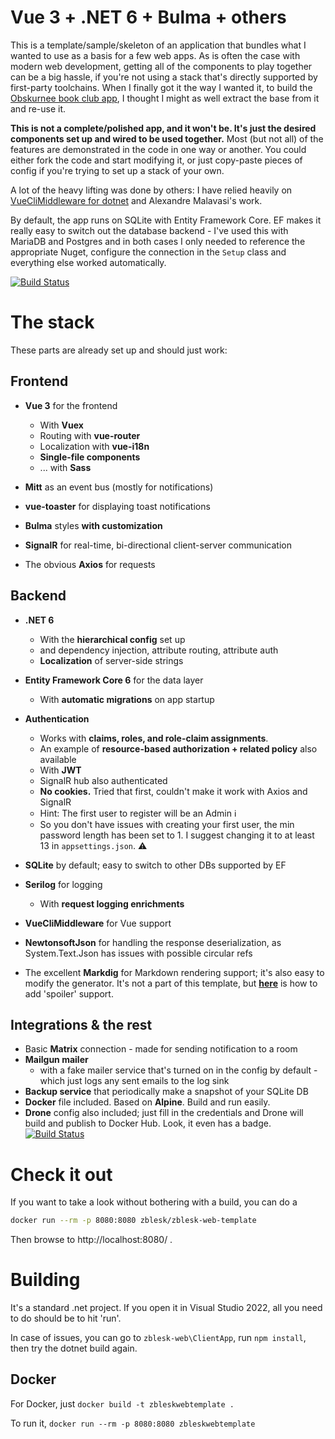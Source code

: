 # Vue 3 + .NET 6 + Bulma + others

This is a template/sample/skeleton of an application that bundles what I wanted to use as a basis for a few web apps. As is often the case with modern web development, getting all of the components to play together can be a big hassle, if you're not using a stack that's directly supported by first-party toolchains. When I finally got it the way I wanted it, to build the [Obskurnee book club app](https://zblesk.net/blog/tag/obskurnee-book-club/), I thought I might as well extract the base from it and re-use it. 

**This is not a complete/polished app, and it won't be. It's just the desired components set up and wired to be used together.** Most (but not all) of the features are demonstrated in the code in one way or another. You could either fork the code and start modifying it, or just copy-paste pieces of config if you're trying to set up a stack of your own. 

A lot of the heavy lifting was done by others: I have relied heavily on [VueCliMiddleware for dotnet](https://github.com/EEParker/aspnetcore-vueclimiddleware) and Alexandre Malavasi's work. 

By default, the app runs on SQLite with Entity Framework Core. EF makes it really easy to switch out the database backend - I've used this with MariaDB and Postgres and in both cases I only needed to reference the appropriate Nuget, configure the connection in the `Setup` class and everything else worked automatically.

[![Build Status](https://bzzz.zble.sk/api/badges/zblesk/zblesk-web-template/status.svg)](https://bzzz.zble.sk/zblesk/zblesk-web-template)

# The stack

These parts are already set up and should just work: 

## Frontend

- **Vue 3** for the frontend
  - With **Vuex**
  - Routing with **vue-router**
  - Localization with **vue-i18n**
  - **Single-file components**
  - ... with **Sass**

- **Mitt** as an event bus (mostly for notifications)
- **vue-toaster** for displaying toast notifications
- **Bulma** styles **with customization**
- **SignalR** for real-time, bi-directional client-server communication
- The obvious **Axios** for requests

## Backend

- **.NET 6**
  - With the **hierarchical config** set up
  - and dependency injection, attribute routing, attribute auth 
  - **Localization** of server-side strings
- **Entity Framework Core 6** for the data layer
  - With **automatic migrations** on app startup
- **Authentication**
  - Works with **claims, roles, and role-claim assignments**.  
  - An example of **resource-based authorization + related policy** also available
  - With **JWT**
  - SignalR hub also authenticated
  - **No cookies.** Tried that first, couldn't make it work with Axios and SignalR 
  - Hint: The first user to register will be an Admin ℹ
  - So you don't have issues with creating your first user, the min password length has been set to 1. I suggest changing it to at least 13 in `appsettings.json`. ⚠

- **SQLite** by default; easy to switch to other DBs supported by EF
- **Serilog** for logging
  - With **request logging enrichments**

- **VueCliMiddleware** for Vue support
- **NewtonsoftJson** for handling the response deserialization, as System.Text.Json has issues with possible circular refs
- The excellent **Markdig** for Markdown rendering support; it's also easy to modify the generator. It's not a part of this template, but **[here](https://zblesk.net/blog/adding-spoiler-support-to-markdown-with-markdig/)** is how to add 'spoiler' support.

## Integrations & the rest

- Basic **Matrix** connection - made for sending notification to a room
- **Mailgun mailer** 
  - with a fake mailer service that's turned on in the config by default - which just logs any sent emails to the log sink 
- **Backup service** that periodically make a snapshot of your SQLite DB
- **Docker** file included. Based on **Alpine**. Build and run easily.
- **Drone** config also included; just fill in the credentials and Drone will build and publish to Docker Hub. Look, it even has a badge. [![Build Status](https://bzzz.zble.sk/api/badges/zblesk/zblesk-web-template/status.svg)](https://bzzz.zble.sk/zblesk/zblesk-web-template)

# Check it out

If you want to take a look without bothering with a build, you can do a

```bash
docker run --rm -p 8080:8080 zblesk/zblesk-web-template
```

Then browse to http://localhost:8080/ .

# Building

It's a standard .net project. If you open it in Visual Studio 2022, all you need to do should be to hit 'run'. 

In case of issues, you can go to `zblesk-web\ClientApp`, run `npm install`, then try the dotnet build again.

## Docker

For Docker, just `docker build -t zbleskwebtemplate .`

To run it, `docker run --rm -p 8080:8080 zbleskwebtemplate`